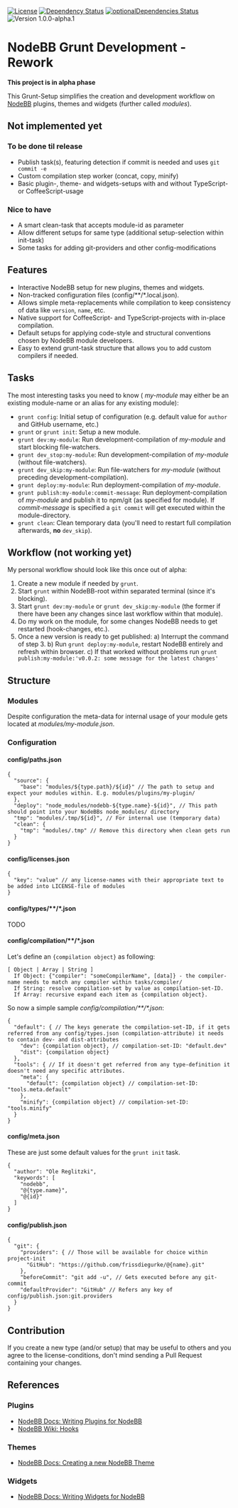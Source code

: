 [![License](https://img.shields.io/badge/license-MIT-blue.svg?style=flat)](LICENSE)
[![Dependency Status](https://david-dm.org/frissdiegurke/nodebb-grunt-development/rework.svg)](https://david-dm.org/frissdiegurke/nodebb-grunt-development/rework)
[![optionalDependencies Status](https://david-dm.org/frissdiegurke/nodebb-grunt-development/rework/optional-status.svg)](https://david-dm.org/frissdiegurke/nodebb-grunt-development/rework#info=optionalDependencies)
![Version 1.0.0-alpha.1](https://img.shields.io/badge/version-1.0.0--alpha.1-lightgrey.svg)

# NodeBB Grunt Development - Rework

**This project is in alpha phase**

This Grunt-Setup simplifies the creation and development workflow on [NodeBB](https://nodebb.org/) plugins, themes and widgets (further called *modules*).

## Not implemented yet

### To be done til release

 + Publish task(s), featuring detection if commit is needed and uses `git commit -e`
 + Custom compilation step worker (concat, copy, minify)
 + Basic plugin-, theme- and widgets-setups with and without TypeScript- or CoffeeScript-usage
 
### Nice to have

 + A smart clean-task that accepts module-id as parameter
 + Allow different setups for same type (additional setup-selection within init-task)
 + Some tasks for adding git-providers and other config-modifications

## Features

 + Interactive NodeBB setup for new plugins, themes and widgets.
 + Non-tracked configuration files (config/\*\*/\*.local.json).
 + Allows simple meta-replacements while compilation to keep consistency of data like `version`, `name`, etc.
 + Native support for CoffeeScript- and TypeScript-projects with in-place compilation.
 + Default setups for applying code-style and structural conventions chosen by NodeBB module developers.
 + Easy to extend grunt-task structure that allows you to add custom compilers if needed.

## Tasks

The most interesting tasks you need to know ( *my-module* may either be an existing module-name or an alias for any existing module):

 + `grunt config`: Initial setup of configuration (e.g. default value for `author` and GitHub username, etc.)
 + `grunt` or `grunt init`: Setup a new module.
 + `grunt dev:my-module`: Run development-compilation of *my-module* and start blocking file-watchers.
 + `grunt dev_stop:my-module`: Run development-compilation of *my-module* (without file-watchers).
 + `grunt dev_skip:my-module`: Run file-watchers for *my-module* (without preceding development-compilation).
 + `grunt deploy:my-module`: Run deployment-compilation of *my-module*.
 + `grunt publish:my-module:commit-message`: Run deployment-compilation of *my-module* and publish it to npm/git (as specified for module). If *commit-message* is specified a `git commit` will get executed within the module-directory.
 + `grunt clean`: Clean temporary data (you'll need to restart full compilation afterwards, **no** `dev_skip`).

## Workflow (not working yet)

My personal workflow should look like this once out of alpha:

 1. Create a new module if needed by `grunt`.
 2. Start `grunt` within NodeBB-root within separated terminal (since it's blocking).
 3. Start `grunt dev:my-module` or `grunt dev_skip:my-module` (the former if there have been any changes since last workflow within that module).
 4. Do my work on the module, for some changes NodeBB needs to get restarted (hook-changes, etc.).
 5. Once a new version is ready to get published:
   a) Interrupt the command of step 3.
   b) Run `grunt deploy:my-module`, restart NodeBB entirely and refresh within browser.
   c) If that worked without problems run `grunt publish:my-module:'v0.0.2: some message for the latest changes'`

## Structure

### Modules

Despite configuration the meta-data for internal usage of your module gets located at *modules/my-module.json*.

### Configuration

#### config/paths.json

    {
      "source": {
        "base": "modules/${type.path}/${id}" // The path to setup and expect your modules within. E.g. modules/plugins/my-plugin/
      },
      "deploy": "node_modules/nodebb-${type.name}-${id}", // This path should point into your NodeBBs node_modules/ directory
      "tmp": "modules/.tmp/${id}", // For internal use (temporary data)
      "clean": {
        "tmp": "modules/.tmp" // Remove this directory when clean gets run
      }
    }

#### config/licenses.json

    {
      "key": "value" // any license-names with their appropriate text to be added into LICENSE-file of modules
    }

#### config/types/\*\*/\*.json

TODO

#### config/compilation/\*\*/\*.json

Let's define an `{compilation object}` as following:

    [ Object | Array | String ]
      If Object: {"compiler": "someCompilerName", [data]} - the compiler-name needs to match any compiler within tasks/compiler/
      If String: resolve compilation-set by value as compilation-set-ID.
      If Array: recursive expand each item as {compilation object}.

So now a simple sample *config/compilation/\*\*/\*.json*:

    {
      "default": { // The keys generate the compilation-set-ID, if it gets referred from any config/types.json (compilation-attribute) it needs to contain dev- and dist-attributes
        "dev": {compilation object}, // compilation-set-ID: "default.dev"
        "dist": {compilation object}
      },
      "tools": { // If it doesn't get referred from any type-definition it doesn't need any specific attributes.
        "meta": {
          "default": {compilation object} // compilation-set-ID: "tools.meta.default"
        },
        "minify": {compilation object} // compilation-set-ID: "tools.minify"
      }
    }

#### config/meta.json

These are just some default values for the `grunt init` task.

    {
      "author": "Ole Reglitzki",
      "keywords": [
        "nodebb",
        "@{type.name}",
        "@{id}"
      ]
    }

#### config/publish.json

    {
      "git": {
        "providers": { // Those will be available for choice within project-init
          "GitHub": "https://github.com/frissdiegurke/@{name}.git"
        },
        "beforeCommit": "git add -u", // Gets executed before any git-commit
        "defaultProvider": "GitHub" // Refers any key of config/publish.json:git.providers
      }
    }

## Contribution

If you create a new type (and/or setup) that may be useful to others and you agree to the license-conditions, don't mind sending a Pull Request containing your changes.

## References

### Plugins

 + [NodeBB Docs: Writing Plugins for NodeBB](https://docs.nodebb.org/en/latest/plugins/create.html)
 + [NodeBB Wiki: Hooks](https://github.com/NodeBB/NodeBB/wiki/Hooks)

### Themes

 + [NodeBB Docs: Creating a new NodeBB Theme](https://docs.nodebb.org/en/latest/themes/create.html)

### Widgets

 + [NodeBB Docs: Writing Widgets for NodeBB](https://docs.nodebb.org/en/latest/widgets/create.html)
